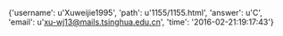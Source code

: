 {'username': u'Xuweijie1995', 'path': u'1155/1155.html', 'answer': u'C', 'email': u'xu-wj13@mails.tsinghua.edu.cn', 'time': '2016-02-21:19:17:43'}